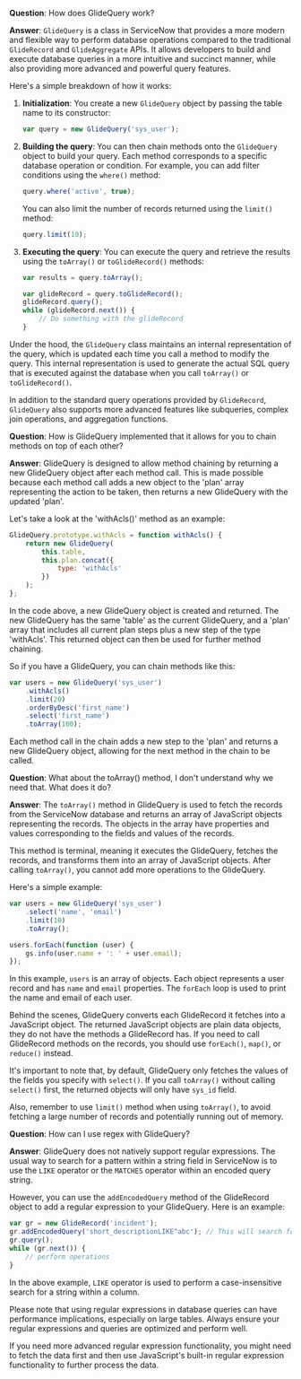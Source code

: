 **Question**: How does GlideQuery work?

**Answer**: `GlideQuery` is a class in ServiceNow that provides a more modern and flexible way to perform database operations compared to the traditional `GlideRecord` and `GlideAggregate` APIs. It allows developers to build and execute database queries in a more intuitive and succinct manner, while also providing more advanced and powerful query features.

Here's a simple breakdown of how it works:

1. **Initialization**: You create a new `GlideQuery` object by passing the table name to its constructor:

    ```javascript
    var query = new GlideQuery('sys_user');
    ```

2. **Building the query**: You can then chain methods onto the `GlideQuery` object to build your query. Each method corresponds to a specific database operation or condition. For example, you can add filter conditions using the `where()` method:

    ```javascript
    query.where('active', true);
    ```

    You can also limit the number of records returned using the `limit()` method:

    ```javascript
    query.limit(10);
    ```

3. **Executing the query**: You can execute the query and retrieve the results using the `toArray()` or `toGlideRecord()` methods:

    ```javascript
    var results = query.toArray();
    ```

    ```javascript
    var glideRecord = query.toGlideRecord();
    glideRecord.query();
    while (glideRecord.next()) {
    	// Do something with the glideRecord
    }
    ```

Under the hood, the `GlideQuery` class maintains an internal representation of the query, which is updated each time you call a method to modify the query. This internal representation is used to generate the actual SQL query that is executed against the database when you call `toArray()` or `toGlideRecord()`.

In addition to the standard query operations provided by `GlideRecord`, `GlideQuery` also supports more advanced features like subqueries, complex join operations, and aggregation functions.

**Question**: How is GlideQuery implemented that it allows for you to chain methods on top of each other?

**Answer**: GlideQuery is designed to allow method chaining by returning a new GlideQuery object after each method call. This is made possible because each method call adds a new object to the 'plan' array representing the action to be taken, then returns a new GlideQuery with the updated 'plan'.

Let's take a look at the 'withAcls()' method as an example:

```javascript
GlideQuery.prototype.withAcls = function withAcls() {
	return new GlideQuery(
		this.table,
		this.plan.concat({
			type: 'withAcls'
		})
	);
};
```

In the code above, a new GlideQuery object is created and returned. The new GlideQuery has the same 'table' as the current GlideQuery, and a 'plan' array that includes all current plan steps plus a new step of the type 'withAcls'. This returned object can then be used for further method chaining.

So if you have a GlideQuery, you can chain methods like this:

```javascript
var users = new GlideQuery('sys_user')
	.withAcls()
	.limit(20)
	.orderByDesc('first_name')
	.select('first_name')
	.toArray(100);
```

Each method call in the chain adds a new step to the 'plan' and returns a new GlideQuery object, allowing for the next method in the chain to be called.

**Question**: What about the toArray() method, I don't understand why we need that. What does it do?

**Answer**: The `toArray()` method in GlideQuery is used to fetch the records from the ServiceNow database and returns an array of JavaScript objects representing the records. The objects in the array have properties and values corresponding to the fields and values of the records.

This method is terminal, meaning it executes the GlideQuery, fetches the records, and transforms them into an array of JavaScript objects. After calling `toArray()`, you cannot add more operations to the GlideQuery.

Here's a simple example:

```javascript
var users = new GlideQuery('sys_user')
	.select('name', 'email')
	.limit(10)
	.toArray();

users.forEach(function (user) {
	gs.info(user.name + ': ' + user.email);
});
```

In this example, `users` is an array of objects. Each object represents a user record and has `name` and `email` properties. The `forEach` loop is used to print the name and email of each user.

Behind the scenes, GlideQuery converts each GlideRecord it fetches into a JavaScript object. The returned JavaScript objects are plain data objects, they do not have the methods a GlideRecord has. If you need to call GlideRecord methods on the records, you should use `forEach()`, `map()`, or `reduce()` instead.

It's important to note that, by default, GlideQuery only fetches the values of the fields you specify with `select()`. If you call `toArray()` without calling `select()` first, the returned objects will only have `sys_id` field.

Also, remember to use `limit()` method when using `toArray()`, to avoid fetching a large number of records and potentially running out of memory.

**Question**: How can I use regex with GlideQuery?

**Answer**: GlideQuery does not natively support regular expressions. The usual way to search for a pattern within a string field in ServiceNow is to use the `LIKE` operator or the `MATCHES` operator within an encoded query string.

However, you can use the `addEncodedQuery` method of the GlideRecord object to add a regular expression to your GlideQuery. Here is an example:

```javascript
var gr = new GlideRecord('incident');
gr.addEncodedQuery('short_descriptionLIKE^abc'); // This will search for the string 'abc' within the short_description field
gr.query();
while (gr.next()) {
	// perform operations
}
```

In the above example, `LIKE` operator is used to perform a case-insensitive search for a string within a column.

Please note that using regular expressions in database queries can have performance implications, especially on large tables. Always ensure your regular expressions and queries are optimized and perform well.

If you need more advanced regular expression functionality, you might need to fetch the data first and then use JavaScript's built-in regular expression functionality to further process the data.
